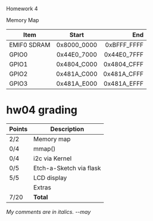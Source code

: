 Homework 4

Memory Map

|  Item       |     Start     |     End      |
|-------------|:-------------:|-------------:|
| EMIF0 SDRAM | 0x8000_0000   | 0xBFFF_FFFF  |
| GPIO0       | 0x44E0_7000   | 0x44E0_7FFF  |
| GPIO1       | 0x4804_C000   | 0x4804_CFFF  |
| GPIO2       | 0x481A_C000   | 0x481A_CFFF  |
| GPIO3       | 0x481A_E000   | 0x481A_EFFF  |


# hw04 grading

| Points      | Description |
| ----------- | ----------- |
|  2/2 | Memory map 
|  0/4 | mmap()
|  0/4 | i2c via Kernel
|  0/5 | Etch-a-Sketch via flask
|  5/5 | LCD display
|      | Extras
| 7/20 | **Total**

*My comments are in italics. --may*